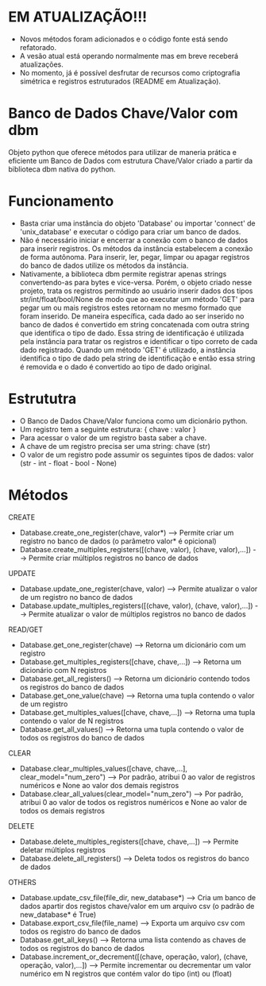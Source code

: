 # EM ATUALIZAÇÃO!!!
- Novos métodos foram adicionados e o código fonte está sendo refatorado.
- A vesão atual está operando normalmente mas em breve receberá atualizações.
- No momento, já é possível desfrutar de recursos como criptografia simétrica e registros estruturados (README em Atualização).

# Banco de Dados Chave/Valor com dbm
Objeto python que oferece métodos para utilizar de maneria prática e eficiente um Banco de Dados com estrutura Chave/Valor criado a partir da biblioteca dbm nativa do python.

# Funcionamento
 - Basta criar uma instância do objeto 'Database' ou importar 'connect' de 'unix_database' e executar o código para criar um banco de dados.
 - Não é necessário iniciar e encerrar a conexão com o banco de dados para inserir registros. Os métodos da instância estabelecem a conexão de forma autônoma. Para inserir, ler, pegar, limpar ou apagar registros do banco de dados utilize os métodos da instância.
 - Nativamente, a biblioteca dbm permite registrar apenas strings convertendo-as para bytes e vice-versa. Porém, o objeto criado nesse projeto, trata os registros permitindo ao usuário inserir dados dos tipos str/int/float/bool/None de modo que ao executar um método 'GET' para pegar um ou mais registros estes retornam no mesmo formado que foram inserido. De maneira específica, cada dado ao ser inserido no banco de dados é convertido em string concatenada com outra string que identifica o tipo de dado. Essa string de identificação é utilizada pela instância para tratar os registros e identificar o tipo correto de cada dado registrado. Quando um método 'GET' é utilizado, a instância identifica o tipo de dado pela string de identificação e então essa string é removida e o dado é convertido ao tipo de dado original.

# Estrututra
 - O Banco de Dados Chave/Valor funciona como um dicionário python.
 - Um registro tem a seguinte estrutura: { chave : valor }
 - Para acessar o valor de um registro basta saber a chave.
 - A chave de um registro precisa ser uma string: chave (str)
 - O valor de um registro pode assumir os seguintes tipos de dados: valor (str - int - float - bool - None)

# Métodos
CREATE
 - Database.create_one_register(chave, valor*) --> Permite criar um registro no banco de dados (o parâmetro valor* é opicional)
 - Database.create_multiples_registers([(chave, valor), (chave, valor),...]) --> Permite criar múltiplos registros no banco de dados

UPDATE
 - Database.update_one_register(chave, valor) --> Permite atualizar o valor de um registro no banco de dados
 - Database.update_multiples_registers([(chave, valor), (chave, valor),...]) --> Permite atualizar o valor de múltiplos registros no banco de dados

READ/GET
 - Database.get_one_register(chave) --> Retorna um dicionário com um registro
 - Database.get_multiples_registers([chave, chave,...]) --> Retorna um dicionário com N registros
 - Database.get_all_registers() --> Retorna um dicionário contendo todos os registros do banco de dados
 - Database.get_one_value(chave) --> Retorna uma tupla contendo o valor de um registro
 - Database.get_multiples_values([chave, chave,...]) --> Retorna uma tupla contendo o valor de N registros
 - Database.get_all_values() --> Retorna uma tupla contendo o valor de todos os registros do banco de dados

CLEAR
 - Database.clear_multiples_values([chave, chave,...], clear_model="num_zero") --> Por padrão, atribui 0 ao valor de registros numéricos e None ao valor dos demais registros
 - Database.clear_all_values(clear_model="num_zero") --> Por padrão, atribui 0 ao valor de todos os registros numéricos e None ao valor de todos os demais registros
 
DELETE
 - Database.delete_multiples_registers([chave, chave,...]) --> Permite deletar múltiplos registros
 - Database.delete_all_registers() --> Deleta todos os registros do banco de dados

OTHERS
 - Database.update_csv_file(file_dir, new_database*) --> Cria um banco de dados apartir dos registos chave/valor em um arquivo csv (o padrão de new_database* é True)
 - Database.export_csv_file(file_name) --> Exporta um arquivo csv com todos os registro do banco de dados
 - Database.get_all_keys() --> Retorna uma lista contendo as chaves de todos os registros do banco de dados
 - Database.increment_or_decrement([(chave, operação, valor), (chave, operação, valor),...]) --> Permite incrementar ou decrementar um valor numérico em N registros que contém valor do tipo (int) ou (float)
